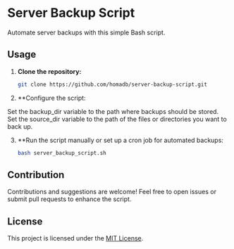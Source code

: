 # Server Backup Script

Automate server backups with this simple Bash script.

## Usage

1. **Clone the repository:**
   ```bash
   git clone https://github.com/homadb/server-backup-script.git

2. **Configure the script:

Set the backup_dir variable to the path where backups should be stored.
Set the source_dir variable to the path of the files or directories you want to back up.

3. **Run the script manually or set up a cron job for automated backups:
   ```bash
   bash server_backup_script.sh

## Contribution

Contributions and suggestions are welcome! Feel free to open issues or submit pull requests to enhance the script.

## License

This project is licensed under the [MIT License](LICENSE).


